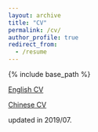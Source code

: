 ```yaml
---
layout: archive
title: "CV"
permalink: /cv/
author_profile: true
redirect_from:
  - /resume
---
```


{% include base_path %}

[English CV](/files/English_CV.pdf)

[Chinese CV](/files/Chinese_CV.pdf)

updated in 2019/07.

